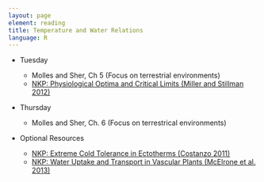 ```yaml
---
layout: page
element: reading
title: Temperature and Water Relations
language: R
---
```


* Tuesday

  * Molles and Sher, Ch 5 (Focus on terrestrial environments)
  * [NKP: Physiological Optima and Critical Limits (Miller and Stillman 2012)](https://www.nature.com/scitable/knowledge/library/physiological-optima-and-critical-limits-45749376)

* Thursday

  * Molles and Sher, Ch. 6 (Focus on terrestrical environments)
  
* Optional Resources

  * [NKP: Extreme Cold Tolerance in Ectotherms (Costanzo 2011)](https://www.nature.com/scitable/knowledge/library/extreme-cold-hardiness-in-ectotherms-24286275)
  * [NKP: Water Uptake and Transport in Vascular Plants (McElrone et al. 2013)](https://www.nature.com/scitable/knowledge/library/water-uptake-and-transport-in-vascular-plants-103016037)
